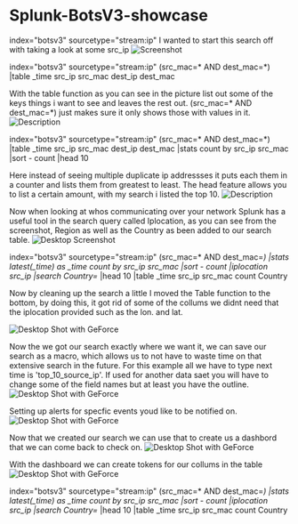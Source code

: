 # Splunk-BotsV3-showcase
index="botsv3" sourcetype="stream:ip"
I wanted to start this search off with taking a look at some src_ip
![Screenshot](https://i.imgur.com/4I1HBLt.jpg)

index="botsv3" sourcetype="stream:ip" (src_mac=* AND dest_mac=*)
|table _time src_ip src_mac dest_ip dest_mac

With the table function as you can see in the picture list out some of the keys things i want to see and leaves the rest out.  (src_mac=* AND dest_mac=*) just makes sure it only shows those with values in it.
![Description](https://i.imgur.com/5mBrMNY.png)

index="botsv3" sourcetype="stream:ip" (src_mac=* AND dest_mac=*)
|table _time src_ip src_mac dest_ip dest_mac
|stats count by src_ip src_mac 
|sort - count 
|head 10

Here instead of seeing multiple duplicate ip addressses it puts each them in a counter and lists them from greatest to least. The head feature allows you to list a certain amount, with my search i listed the top 10.
![Description](https://i.imgur.com/z3UiB20.png)


Now when looking at whos communicating over your network Splunk has a useful tool in the search query called Iplocation, as you can see from the screenshot, Region as well as the Country as been added to our search table.
![Desktop Screenshot](https://i.imgur.com/pyTvog1.png)

index="botsv3" sourcetype="stream:ip" (src_mac=* AND dest_mac=*) 
|stats latest(_time) as _time count by src_ip src_mac 
|sort - count 
|iplocation src_ip 
|search Country=* 
|head 10 
|table _time src_ip src_mac count Country

Now by cleaning up the search a little I moved the Table function to the bottom, by doing this, it got rid of some of the collums we didnt need that the iplocation provided such as the lon. and lat.

![Desktop Shot with GeForce](https://i.imgur.com/xY6UbIv.png)


Now the we got our search exactly where we want it, we can save our search as a macro, which allows us to not have to waste time on that extensive search in the future. For this example all we have to type next time is 'top_10_source_ip'. If used for another data saet you will have to change some of the field names but at least you have the outline.
![Desktop Shot with GeForce](https://i.imgur.com/NTVBGTv.png)

Setting up alerts for specfic events youd like to be notified on.
![Desktop Shot with GeForce](https://i.imgur.com/O4E7Zhv.png)

Now that we created our search we can use that to create us a dashbord that we can come back to check on.
![Desktop Shot with GeForce](https://i.imgur.com/zT287rQ.png)

With the dashboard we can create tokens for our collums in the table
![Desktop Shot with GeForce](https://i.imgur.com/D4Gsaa3.png)

index="botsv3" sourcetype="stream:ip" (src_mac=* AND dest_mac=*) 
|stats latest(_time) as _time count by src_ip src_mac 
|sort - count 
|iplocation src_ip 
|search Country=* 
|head 10 
|table _time src_ip src_mac count Country




